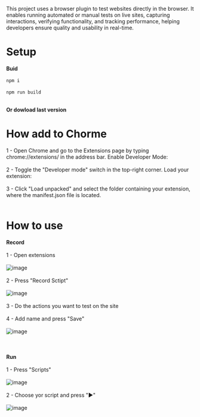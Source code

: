 This project uses a browser plugin to test websites directly in the browser. It enables running automated or manual tests on live sites, capturing interactions, verifying functionality, and tracking performance, helping developers ensure quality and usability in real-time.

<h1>Setup</h1>
<b>Buid</b><br><br>
<code>npm i</code>
<br>
<br>
<code>npm run build</code><br><br>

<b>Or dowload last version</b><br>

<h1>How add to Chorme</h1>

1 - Open Chrome and go to the Extensions page by typing chrome://extensions/ in the address bar.
Enable Developer Mode: <br><br>
2 - Toggle the "Developer mode" switch in the top-right corner.
Load your extension: <br><br>
3 - Click "Load unpacked" and select the folder containing your extension, where the manifest.json file is located. <br><br>

<h1>How to use</h1>

<b>Record</b>
<br><br>
1 - Open extensions <br><br> ![image](https://github.com/user-attachments/assets/c828e96e-9de2-4fa2-a04b-25b4c9870b7a) <br><br>
2 - Press "Record Sctipt" <br><br> ![image](https://github.com/user-attachments/assets/bfb9955e-9775-4a66-b07b-fb763c517cfd) <br><br>
3 - Do the actions you want to test on the site <br><br>
4 - Add name and press "Save" <br><br> ![image](https://github.com/user-attachments/assets/4ed10508-9ad3-4a67-a0ed-d5f1c1a32249) <br><br>
<br><br>
<b>Run</b>
<br><br>
1 - Press "Scripts" <br><br> ![image](https://github.com/user-attachments/assets/9f5b695a-3ef3-45c0-be09-f0f9502754af) <br><br>
2 - Choose yor script and press "▶" <br><br> ![image](https://github.com/user-attachments/assets/07013067-59bf-47f2-8aed-d661233bf80c) <br><br>


